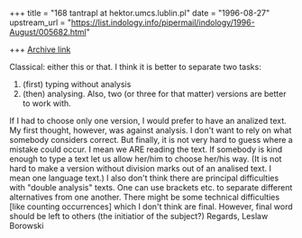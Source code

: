 +++
title = "168 tantrapl at hektor.umcs.lublin.pl"
date = "1996-08-27"
upstream_url = "https://list.indology.info/pipermail/indology/1996-August/005682.html"

+++
[Archive link](https://list.indology.info/pipermail/indology/1996-August/005682.html)

Classical: either this or that. I think it is better to separate two tasks:
1) (first) typing without analysis 
2) (then) analysing.
Also, two (or three for that matter) versions are better to work with.

If I had to choose only one version, I would prefer to have an analized text. 
My first thought, however, was against analysis. I don't want to rely on 
what somebody considers correct. But finally, it is not very hard to guess
where a mistake could occur. I mean we ARE reading the text.
	If somebody is kind enough to type a text let us allow her/him to choose
her/his way. (It is not hard to make a version without division marks out of
an analised text. I mean one language text.)
	I also don't think there are principal difficulties with "double 
analysis" texts. One can use brackets etc. to separate different 
alternatives from one another. There might be some technical difficulties
[like counting occurrences] which I don't think are final. However, final word
should be left to others (the initiatior of the subject?)
Regards,
	Leslaw Borowski




